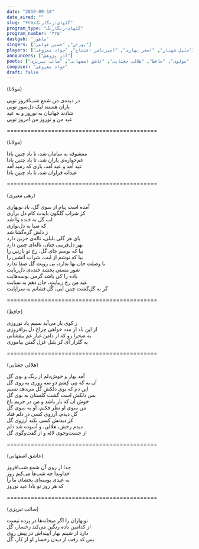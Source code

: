```yaml
---
date: "2019-09-10"
date_aired: ""
slug: "گلهای-رنگارنگ/۴۲۵"
program_type: "گلهای-رنگارنگ"
program_number: '۴۲۵'
dastgah: 'ماهور'
singers: ["پوران", "حسین قوامی"]
players: ["جلیل شهناز", "اصغر بهاری", "امیرناصر افتتاح", "جواد معروفی"]
announcers: ["آذر پژوهش"]
poets: ["رهی معیری", "مولوی", "حافظ", "هلالی جغتایی", "عاشق اصفهانی", "صائب تبریزی"]
composer: "جواد معروفی"
draft: false
---
```


(مولانا)  

در دیده‌ی من شمع شب‌افروز تویی  
یاران هستند لیک دل‌سوز تویی  
شادند جهانیان به نوروز و به عید  
عید من و نوروز من امروز تویی  

============================================  

(مولانا)  

معشوقه به سامان شد، تا باد چنین بادا  
غم‌خواره‌ی یاران شد، تا باد چنین بادا  
عید آمد و عید آمد، یاری که رمید آمد  
عیدانه فراوان شد، تا باد چنین بادا  

============================================  

(رهی معیری)  

آمده است پیام از سوی گل، باد نوبهاری  
کز شراب گلگون بایدت کام دل برآری  
لب گل به خنده وا شد  
که صبا به دل‌نوازی  
ز دلش گره‌گشا شد  
پای هر گلی بلبلی، ناله‌ی حزین دارد  
بهر دل‌فریبی چنان، ناله‌ای چنین دارد  
بیا که بوسم جای گل، رخ تو نازنین را  
بیا که نوشم از لبت، شراب آتشین را  
با وصلت جان بها ندارد، بی رویت گل صفا ندارد  
شور مستی بخشد خنده‌ی دل‌ربایت  
باده را کی باشد گرمی بوسه‌هایت  
عید من رخ زیبایت، جان دهم به تمنایت  
گر به گل‌گشت چمن آیی، گُل فشانم به سراپایت  

============================================  

(حافظ)  

ز کوی یار می‌آید نسیم باد نوروزی  
از این باد ار مدد خواهی چراغ دل برافروزی  
به صحرا رو که از دامن غبار غم بیفشانی  
به گلزار آی کز بلبل غزل گفتن بیاموزی  

============================================  

(هلالی جغتایی)  

آمد بهار و خوش‌دلم از رنگ و بوی گل  
آن به که مِی کِشم دو سه روزی به روی گل  
اين دم که بوی دلکش گل می‌دهد نسيم  
بس دلکش است گشت گلستان به بوی گل  
خوش آن که يار باشد و من در حريم باغ  
من سوی او نظر فکنم، او به سوی گل  
گل دیدم، آرزوی کسی در دلم فتاد  
کز دیدنش کسی نکند آرزوی گل  
ديدم رخش، هلالی، و آسوده شد دلم  
از جست‌وجوی لاله و از گفت‌و‌گوی گل  

============================================  

(عاشق اصفهانی)  

جدا از روی آن شمع شب‌افروز  
خداوندا چه شب‌ها می‌کنم روز  
به عیدی بوسه‌ای بخشای ما را  
که هر روز تو بادا عید نوروز  

============================================  

(صائب تبریزی)  

نوبهاران را اگر میخانه‌ها در پرده نیست  
از کدامین باده رنگین می‌کند رخسار، گُل  
دارد از شبنم بهار آیینه‌اش در پیش روی  
بس که رفت از دیدن رخسار او از کار، گُل  
